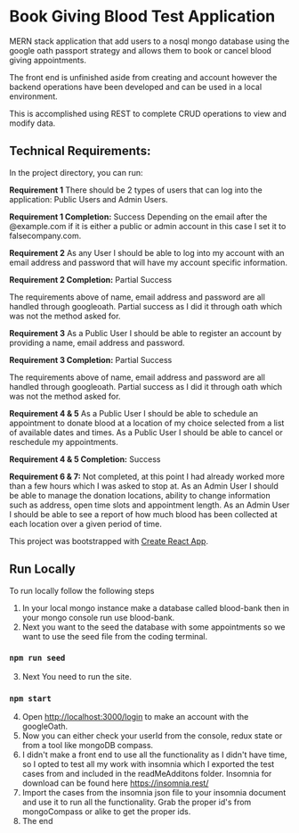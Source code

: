 # Book Giving Blood Test Application

MERN stack application that add users to a nosql mongo database using the google oath passport strategy and allows them to book or cancel blood giving appointments.

The front end is unfinished aside from creating and account however the backend operations have been developed and can be used in a local environment.

This is accomplished using REST to complete CRUD operations to view and modify data.


## Technical Requirements:

In the project directory, you can run:

**Requirement 1**
 There should be 2 types of users that can log into the application: Public Users and Admin Users.

**Requirement 1 Completion:** Success
Depending on the email after the @example.com if it is either a public or admin account in this case I set it to falsecompany.com. 

**Requirement 2**
As any User I should be able to log into my account with an email address and password that will have my account specific information.

**Requirement 2 Completion:** Partial Success

The requirements above of name, email address and password are all handled through googleoath.
Partial success as I did it through oath which was not the method asked for.

**Requirement 3**
 As a Public User I should be able to register an account by providing a name, email address and password.

**Requirement 3 Completion:** Partial Success

The requirements above of name, email address and password are all handled through googleoath.
Partial success as I did it through oath which was not the method asked for.

**Requirement 4 & 5** 
As a Public User I should be able to schedule an appointment to donate blood at a location of my choice selected from a list of available dates and times.
As a Public User I should be able to cancel or reschedule my appointments.

**Requirement 4 & 5 Completion:** Success

**Requirement 6 & 7:** Not completed, at this point I had already worked more than a few hours which I was asked to stop at.
As an Admin User I should be able to manage the donation locations, ability to change information such as address, open time slots and appointment length.
As an Admin User I should be able to see a report of how much blood has been collected at each location over a given period of time.

This project was bootstrapped with [Create React App](https://github.com/facebook/create-react-app).

## Run Locally

To run locally follow the following steps

1. In your local mongo instance make a database called blood-bank then in your mongo console run use blood-bank.
2. Next you want to the seed the database with some appointments so we want to use the seed file from the coding terminal.

### `npm run seed`

3. Next You need to run the site.

### `npm start`

4. Open [http://localhost:3000/login](http://localhost:3000/login) to make an account with the googleOath.
5. Now you can either check your userId from the console, redux state or from a tool like mongoDB compass.
6. I didn't make a front end to use all the functionality as I didn't have time, so I opted to test all my work with insomnia which I exported the test cases from and included in the readMeAdditons folder. Insomnia for download can be found here https://insomnia.rest/
7. Import the cases from the insomnia json file to your insomnia document and use it to run all the functionality. Grab the proper id's from mongoCompass or alike to get the proper ids.
8. The end 



